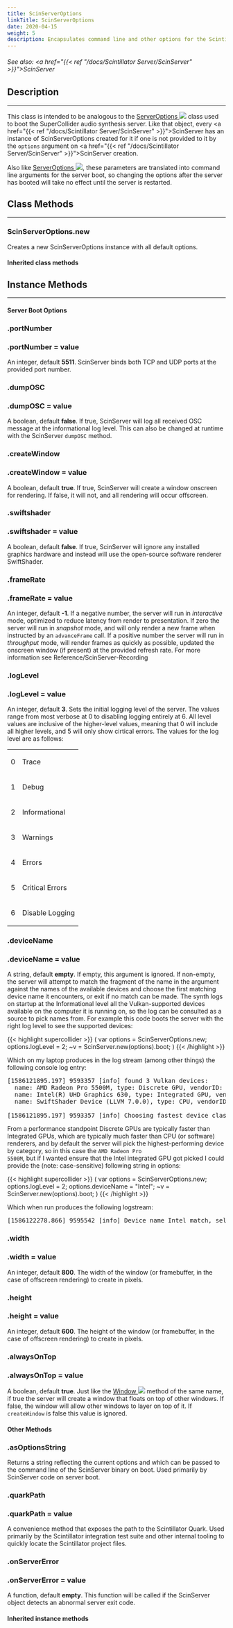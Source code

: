 ```yaml
---
title: ScinServerOptions
linkTitle: ScinServerOptions
date: 2020-04-15
weight: 5
description: Encapsulates command line and other options for the Scintillator synthesis server.
---
```

<!-- generated file, please edit the original .schelp file(in the Scintillator repository) and then run schelpToMarkDown.scdscript to regenerate. -->
###### See also: <a href="{{< ref "/docs/Scintillator Server/ScinServer" >}}">ScinServer</a> 



## Description
---



This class is intended to be analogous to the <a href="https://doc.sccode.org/Classes/ServerOptions.html">ServerOptions <img src="/images/external-link.svg" class="one-liner"></a> class used to boot the SuperCollider audio synthesis server. Like that object, every <a href="{{< ref "/docs/Scintillator Server/ScinServer" >}}">ScinServer</a> has an instance of ScinServerOptions created for it if one is not provided to it by the <code>options</code> argument on <a href="{{< ref "/docs/Scintillator Server/ScinServer" >}}">ScinServer</a> creation.



Also like <a href="https://doc.sccode.org/Classes/ServerOptions.html">ServerOptions <img src="/images/external-link.svg" class="one-liner"></a>, these parameters are translated into command line arguments for the server boot, so changing the options after the server has booted will take no effect until the server is restarted.



## Class Methods
---



### ScinServerOptions.new



Creates a new ScinServerOptions instance with all default options.



#### Inherited class methods



## Instance Methods
---



#### Server Boot Options



### .portNumber



### .portNumber = value


An integer, default <strong>5511</strong>. ScinServer binds both TCP and UDP ports at the provided port number.



### .dumpOSC



### .dumpOSC = value


A boolean, default <strong>false</strong>. If true, ScinServer will log all received OSC message at the informational log level. This can also be changed at runtime with the ScinServer <code>dumpOSC</code> method.



### .createWindow



### .createWindow = value


A boolean, default <strong>true</strong>. If true, ScinServer will create a window onscreen for rendering. If false, it will not, and all rendering will occur offscreen.



### .swiftshader



### .swiftshader = value


A boolean, default <strong>false</strong>. If true, ScinServer will ignore any installed graphics hardware and instead will use the open-source software renderer SwiftShader.



### .frameRate



### .frameRate = value


An integer, default <strong>-1</strong>. If a negative number, the server will run in <em>interactive</em> mode, optimized to reduce latency from render to presentation. If zero the server will run in <em>snapshot</em> mode, and will only render a new frame when instructed by an <code>advanceFrame</code> call. If a positive number the server will run in <em>throughput</em> mode, will render frames as quickly as possible, updated the onscreen window (if present) at the provided refresh rate. For more information see Reference/ScinServer-Recording



### .logLevel



### .logLevel = value


An integer, default <strong>3</strong>. Sets the initial logging level of the server. The values range from most verbose at 0 to disabling logging entirely at 6. All level values are inclusive of the higher-level values, meaning that 0 will include all higher levels, and 5 will only show cirtical errors. The values for the log level are as follows:


<table>
<tr><td>

0

</td><td>

Trace

</td></tr>
<tr><td>

1

</td><td>

Debug

</td></tr>
<tr><td>

2

</td><td>

Informational

</td></tr>
<tr><td>

3

</td><td>

Warnings

</td></tr>
<tr><td>

4

</td><td>

Errors

</td></tr>
<tr><td>

5

</td><td>

Critical Errors

</td></tr>
<tr><td>

6

</td><td>

Disable Logging

</td></tr>

</table>


### .deviceName



### .deviceName = value


A string, default <strong>empty</strong>. If empty, this argument is ignored. If non-empty, the server will attempt to match the fragment of the name in the argument against the names of the available devices and choose the first matching device name it encounters, or exit if no match can be made. The synth logs on startup at the Informational level all the Vulkan-supported devices available on the computer it is running on, so the log can be consulted as a source to pick names from. For example this code boots the server with the right log level to see the supported devices:



{{< highlight supercollider >}}
(
var options = ScinServerOptions.new;
options.logLevel = 2;
~v = ScinServer.new(options).boot;
)
{{< /highlight >}}



Which on my laptop produces in the log stream (among other things) the following console log entry:

<pre>[1586121895.197] 9593357 [info] found 3 Vulkan devices:
  name: AMD Radeon Pro 5500M, type: Discrete GPU, vendorID: 1002, deviceID: 7340
  name: Intel(R) UHD Graphics 630, type: Integrated GPU, vendorID: 8086, deviceID: 3e9b
  name: SwiftShader Device (LLVM 7.0.0), type: CPU, vendorID: 1ae0, deviceID: c0de

[1586121895.197] 9593357 [info] Choosing fastest device class Discrete GPU, device AMD Radeon Pro 5500M</pre>

From a performance standpoint Discrete GPUs are typically faster than Integrated GPUs, which are typically much faster than CPU (or software) renderers, and by default the server will pick the highest-performing device by category, so in this case the <code>AMD Radeon Pro 5500M</code>, but if I wanted ensure that the Intel integrated GPU got picked I could provide the (note: case-sensitive) following string in options:



{{< highlight supercollider >}}
(
var options = ScinServerOptions.new;
options.logLevel = 2;
options.deviceName = "Intel";
~v = ScinServer.new(options).boot;
)
{{< /highlight >}}



Which when run produces the following logstream:

<pre>[1586122278.866] 9595542 [info] Device name Intel match, selecting Intel(R) UHD Graphics 630</pre>

### .width



### .width = value


An integer, default <strong>800</strong>. The width of the window (or framebuffer, in the case of offscreen rendering) to create in pixels.



### .height



### .height = value


An integer, default <strong>600</strong>. The height of the window (or framebuffer, in the case of offscreen rendering) to create in pixels.



### .alwaysOnTop



### .alwaysOnTop = value


A boolean, default <strong>true</strong>. Just like the <a href="https://doc.sccode.org/Classes/Window.html">Window <img src="/images/external-link.svg" class="one-liner"></a> method of the same name, if true the server will create a window that floats on top of other windows. If false, the window will allow other windows to layer on top of it. If <code>createWindow</code> is false this value is ignored.



#### Other Methods



### .asOptionsString



Returns a string reflecting the current options and which can be passed to the command line of the ScinServer binary on boot. Used primarily by ScinServer code on server boot.



### .quarkPath



### .quarkPath = value


A convenience method that exposes the path to the Scintillator Quark. Used primarily by the Scintillator integration test suite and other internal tooling to quickly locate the Scintillator project files.



### .onServerError



### .onServerError = value


A function, default <strong>empty</strong>. This function will be called if the ScinServer object detects an abnormal server exit code.



#### Inherited instance methods

